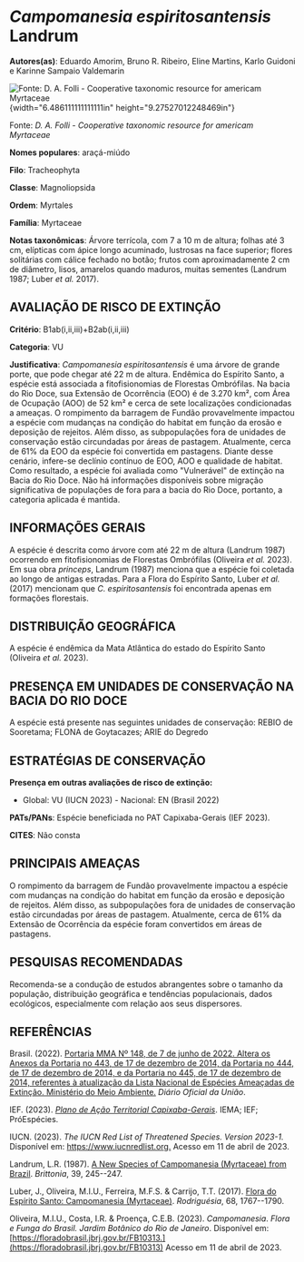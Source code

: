 # *Campomanesia espiritosantensis* Landrum

**Autores(as)**: Eduardo Amorim, Bruno R. Ribeiro, Eline Martins, Karlo Guidoni e Karinne Sampaio Valdemarin

![Fonte: D. A. Folli - Cooperative taxonomic resource for americam Myrtaceae](media/rId20.png){width="6.486111111111111in" height="9.27527012248469in"}

Fonte: *D. A. Folli - Cooperative taxonomic resource for americam Myrtaceae*

**Nomes populares**: araçá-miúdo

**Filo**: Tracheophyta

**Classe**: Magnoliopsida

**Ordem**: Myrtales

**Família**: Myrtaceae

**Notas taxonômicas**: Árvore terrícola, com 7 a 10 m de altura; folhas até 3 cm, elípticas com ápice longo acuminado, lustrosas na face superior; flores solitárias com cálice fechado no botão; frutos com aproximadamente 2 cm de diâmetro, lisos, amarelos quando maduros, muitas sementes (Landrum 1987; Luber *et al.* 2017).

## AVALIAÇÃO DE RISCO DE EXTINÇÃO

**Critério**: B1ab(i,ii,iii)+B2ab(i,ii,iii)

**Categoria**: VU

**Justificativa**: *Campomanesia espiritosantensis* é uma árvore de grande porte, que pode chegar até 22 m de altura. Endêmica do Espírito Santo, a espécie está associada a fitofisionomias de Florestas Ombrófilas. Na bacia do Rio Doce, sua Extensão de Ocorrência (EOO) é de 3.270 km², com Área de Ocupação (AOO) de 52 km² e cerca de sete localizações condicionadas a ameaças. O rompimento da barragem de Fundão provavelmente impactou a espécie com mudanças na condição do habitat em função da erosão e deposição de rejeitos. Além disso, as subpopulações fora de unidades de conservação estão circundadas por áreas de pastagem.  Atualmente, cerca de 61% da EOO da espécie foi convertida em pastagens.  Diante desse cenário, infere-se declínio contínuo de EOO, AOO e qualidade de habitat. Como resultado, a espécie foi avaliada como "Vulnerável" de extinção na Bacia do Rio Doce. Não há informações disponíveis sobre migração significativa de
populações de fora para a bacia do Rio Doce, portanto, a categoria aplicada é mantida.

## INFORMAÇÕES GERAIS

A espécie é descrita como árvore com até 22 m de altura (Landrum 1987) ocorrendo em fitofisionomias de Florestas Ombrófilas (Oliveira *et al.* 2023). Em sua obra *princeps*, Landrum (1987) menciona que a espécie foi coletada ao longo de antigas estradas. Para a Flora do Espírito Santo, Luber *et al.* (2017) mencionam que *C. espiritosantensis* foi encontrada apenas em formações florestais.

## DISTRIBUIÇÃO GEOGRÁFICA

A espécie é endêmica da Mata Atlântica do estado do Espírito Santo (Oliveira *et al.* 2023).

## PRESENÇA EM UNIDADES DE CONSERVAÇÃO NA BACIA DO RIO DOCE

A espécie está presente nas seguintes unidades de conservação: REBIO de Sooretama; FLONA de Goytacazes; ARIE do Degredo

## ESTRATÉGIAS DE CONSERVAÇÃO

**Presença em outras avaliações de risco de extinção:**

-   Global: VU (IUCN 2023) -   Nacional: EN (Brasil 2022)

**PATs/PANs**: Espécie beneficiada no PAT Capixaba-Gerais (IEF 2023).

**CITES**: Não consta

## PRINCIPAIS AMEAÇAS

O rompimento da barragem de Fundão provavelmente impactou a espécie com mudanças na condição do habitat em função da erosão e deposição de rejeitos. Além disso, as subpopulações fora de unidades de conservação estão circundadas por áreas de pastagem. Atualmente, cerca de 61% da Extensão de Ocorrência da espécie foram convertidos em áreas de pastagens.

## PESQUISAS RECOMENDADAS

Recomenda-se a condução de estudos abrangentes sobre o tamanho da população, distribuição geográfica e tendências populacionais, dados ecológicos, especialmente com relação aos seus dispersores.

## REFERÊNCIAS

Brasil. (2022). [Portaria MMA Nº 148, de 7 de junho de 2022. Altera os Anexos da Portaria no 443, de 17 de dezembro de 2014, da Portaria no 444, de 17 de dezembro de 2014, e da Portaria no 445, de 17 de dezembro de 2014, referentes à atualização da Lista Nacional de Espécies Ameaçadas de Extinção. Ministério do Meio Ambiente.](https://in.gov.br/en/web/dou/-/portaria-mma-n-148-de-7-de-junho-de-2022-406272733) *Diário Oficial da União*.

IEF. (2023). [*Plano de Ação Territorial Capixaba-Gerais*](http://www.ief.mg.gov.br/biodiversidade/-planodeacaoterritorialcapixabagerais).  IEMA; IEF; PróEspécies.

IUCN. (2023). *The IUCN Red List of Threatened Species. Version 2023-1.* Disponível em: <https://www.iucnredlist.org.> Acesso em 11 de abril de 2023.

Landrum, L.R. (1987). [A New Species of Campomanesia (Myrtaceae) from Brazil](https://doi.org/10.2307/2807384). *Brittonia*, 39, 245--247.

Luber, J., Oliveira, M.I.U., Ferreira, M.F.S. & Carrijo, T.T. (2017).  [Flora do Espírito Santo: Campomanesia (Myrtaceae)](https://doi.org/10.1590/2175-7860201768514). *Rodriguésia*, 68, 1767--1790.

Oliveira, M.I.U., Costa, I.R. & Proença, C.E.B. (2023). *Campomanesia*.  *Flora e Funga do Brasil. Jardim Botânico do Rio de Janeiro*. Disponível em: [https://floradobrasil.jbrj.gov.br/FB10313.](https://floradobrasil.jbrj.gov.br/FB10313) Acesso em 11 de abril de 2023.
